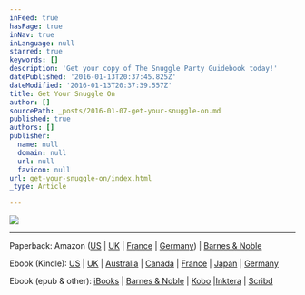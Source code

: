 ```yaml
---
inFeed: true
hasPage: true
inNav: true
inLanguage: null
starred: true
keywords: []
description: 'Get your copy of The Snuggle Party Guidebook today!'
datePublished: '2016-01-13T20:37:45.825Z'
dateModified: '2016-01-13T20:37:39.557Z'
title: Get Your Snuggle On
author: []
sourcePath: _posts/2016-01-07-get-your-snuggle-on.md
published: true
authors: []
publisher:
  name: null
  domain: null
  url: null
  favicon: null
url: get-your-snuggle-on/index.html
_type: Article

---
```

![](https://s3-us-west-2.amazonaws.com/the-grid-img/p/73af075986111f4abb35cf1254d56e35a84e63b3.jpg)

****

Paperback: Amazon ([US][0] | [UK][1] | [France][2] | [Germany][3]) | [Barnes & Noble][4]

Ebook (Kindle): [US][5] | [UK][6] | [Australia][7] | [Canada][8] | [France][9] | [Japan][10] | [Germany][11]

Ebook (epub & other): [iBooks][12] | [Barnes & Noble][13] | [Kobo][14] |[Inktera][15] | [Scribd][16]

[0]: http://www.amazon.com/gp/product/0981776477/ref=as_li_tl?ie=UTF8&camp=1789&creative=390957&creativeASIN=0981776477&linkCode=as2&tag=waffcomdelive-20&linkId=VTLNRNIDVJPYXNVC
[1]: http://www.amazon.co.uk/gp/product/0981776477/ref=as_li_tl?ie=UTF8&camp=1634&creative=19450&creativeASIN=0981776477&linkCode=as2&tag=wafflepcom-21&linkId=Q54WWITHC5WY3P5R%22%3EThe%20Snuggle%20Party%20Guidebook:%20Create%20Deeper%20Friendships,%20Decrease%20Loneliness,%20&%20Enjoy%20Nurturing%20Touch%20Community%3C/a%3E%3Cimg%20src=%22http://ir-uk.amazon-adsystem.com/e/ir?t=wafflepcom-21&l=as2&o=2&a=0981776477
[2]: http://www.amazon.fr/The-Snuggle-Party-Guidebook-Friendships/dp/0981776477/
[3]: http://www.amazon.de/The-Snuggle-Party-Guidebook-Friendships/dp/0981776477/
[4]: http://www.barnesandnoble.com/w/the-snuggle-party-guidebook-dave-wheitner/1120203887?ean=9780981776477
[5]: http://www.amazon.com/gp/product/B00MHU6TV0/ref=as_li_tl?ie=UTF8&camp=1789&creative=390957&creativeASIN=B00MHU6TV0&linkCode=as2&tag=waffcomdelive-20&linkId=Y7EHBIF73X6NDFMK
[6]: http://www.amazon.co.uk/Snuggle-Party-Guidebook-Friendships-Loneliness-ebook/dp/B00MHU6TV0/
[7]: http://www.amazon.com.au/Snuggle-Party-Guidebook-Friendships-Loneliness-ebook/dp/B00MHU6TV0/
[8]: http://www.amazon.ca/Snuggle-Party-Guidebook-Friendships-Loneliness-ebook/dp/B00MHU6TV0/
[9]: http://www.amazon.fr/Snuggle-Party-Guidebook-Friendships-Loneliness-ebook/dp/B00MHU6TV0/
[10]: http://www.amazon.co.jp/Snuggle-Party-Guidebook-Friendships-Loneliness-ebook/dp/B00MHU6TV0/
[11]: http://www.amazon.de/Snuggle-Party-Guidebook-Friendships-Loneliness-ebook/dp/B00MHU6TV0/
[12]: https://itunes.apple.com/us/book/id1007790428
[13]: http://www.barnesandnoble.com/w/books/1120203887?ean=2940152162127&itm=1&usri=2940152162127
[14]: https://store.kobobooks.com/en-US/ebook/the-snuggle-party-guidebook-create-deeper-friendships-decrease-loneliness-enjoy-nurturing-touch-community#readThisOn
[15]: http://www.inktera.com/store/title/c82e39ba-4715-4b35-b101-741b5dc22a74
[16]: https://www.scribd.com/book/268893120/The-Snuggle-Party-Guidebook-Create-Deeper-Friendships-Decrease-Loneliness-Enjoy-Nurturing-Touch-Community